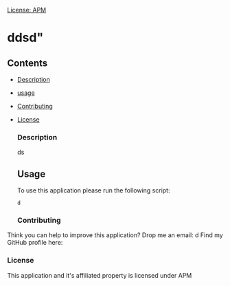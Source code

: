 [License: APM](https://img.shields.io/badge/license-MIT-green)
  # ddsd"
  
  ## Contents

  - [Description](#description)
- [usage](#usage)
- [Contributing](#contributing)
- [License](#license)
  
  ### Description
  ds
  
  
  
  ## Usage
  
  To use this application please run the following script:
  
  ```
  d
  ```

  

  ### Contributing
Think you can help to improve this application? Drop me an email: d
Find my GitHub profile here: [](https://github.com/)

  ### License
  This application and it's affiliated property is licensed under APM
  